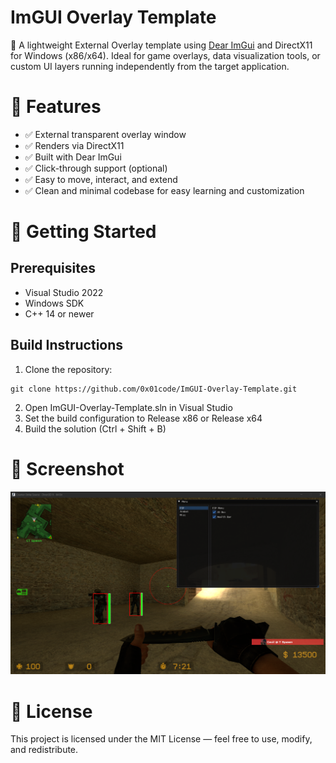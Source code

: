 # ImGUI Overlay Template
🎯 A lightweight External Overlay template using [Dear ImGui](https://github.com/ocornut/imgui) and DirectX11 for Windows (x86/x64). Ideal for game overlays, data visualization tools, or custom UI layers running independently from the target application.

# 🔧 Features
- ✅ External transparent overlay window
- ✅ Renders via DirectX11
- ✅ Built with Dear ImGui
- ✅ Click-through support (optional)
- ✅ Easy to move, interact, and extend
- ✅ Clean and minimal codebase for easy learning and customization

# 🚀 Getting Started
## Prerequisites
- Visual Studio 2022
- Windows SDK
- C++ 14 or newer

## Build Instructions
1. Clone the repository:
```
git clone https://github.com/0x01code/ImGUI-Overlay-Template.git
```
2. Open ImGUI-Overlay-Template.sln in Visual Studio
3. Set the build configuration to Release x86 or Release x64
4. Build the solution (Ctrl + Shift + B)

# 📸 Screenshot
![screenshot](https://raw.githubusercontent.com/0x01code/ImGUI-Overlay-Template/master/screenshot.png)

# 📄 License
This project is licensed under the MIT License — feel free to use, modify, and redistribute.
